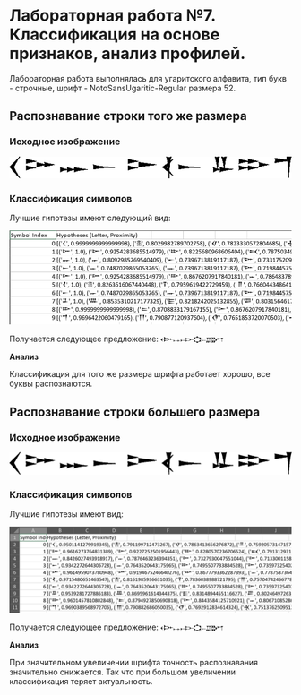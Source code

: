 # Лабораторная работа №7. Классификация на основе признаков, анализ профилей.
Лабораторная работа выполнялась для угаритского алфавита, тип букв - строчные, шрифт - NotoSansUgaritic-Regular размера 52.

## Распознавание строки того же размера
### Исходное изображение
![](../lab6/results/sentence_black.bmp)

### Классификация символов
Лучшие гипотезы имеют следующий вид:

![](./images/original.jpg)

Получается следующее предложение:
𐎓𐎆𐎐𐎚𐎋𐎘𐎚𐎁𐎗𐎎

**Анализ**

Классификация для того же размера шрифта работает хорошо, все буквы распознаются.

## Распознавание строки большего размера
### Исходное изображение
![](../lab6/results/sentence_black2.bmp)


### Классификация символов
Лучшие гипотезы имеют вид:

![](./images/bigger.jpg)

Получается следующее предложение:
𐎓𐎆𐎐𐎚𐎋𐎘𐎚𐎁𐎗𐎎

**Анализ**

При значительном увеличении шрифта точность распознавания значительно снижается.
Так что при большом увеличении классификация теряет актуальность.
